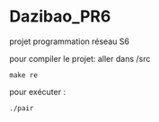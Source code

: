 # Dazibao_PR6

projet programmation réseau S6

pour compiler le projet:
aller dans /src

`make re`

pour exécuter :

`./pair` 
